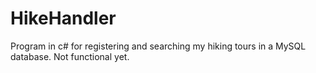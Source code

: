 # HikeHandler
Program in c# for registering and searching my hiking tours in a MySQL database.
Not functional yet.
